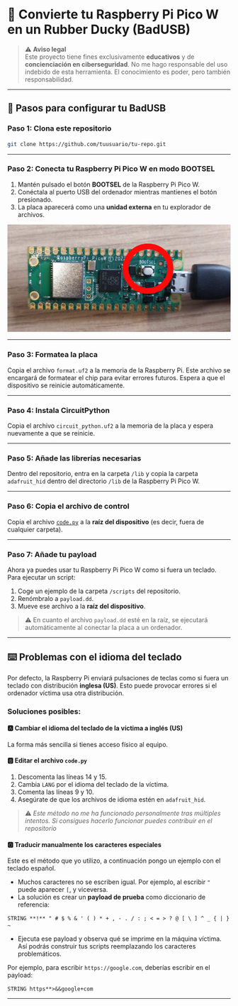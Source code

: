 # 🦆 Convierte tu Raspberry Pi Pico W en un Rubber Ducky (BadUSB)

> ⚠️ **Aviso legal**  
Este proyecto tiene fines exclusivamente **educativos** y de **concienciación en ciberseguridad**. No me hago responsable del uso indebido de esta herramienta. El conocimiento es poder, pero también responsabilidad.

---

## 🔧 Pasos para configurar tu BadUSB

### Paso 1: Clona este repositorio

```bash
git clone https://github.com/tuusuario/tu-repo.git
```

---

### Paso 2: Conecta tu Raspberry Pi Pico W en modo BOOTSEL

1. Mantén pulsado el botón **BOOTSEL** de la Raspberry Pi Pico W.
2. Conéctala al puerto USB del ordenador mientras mantienes el botón presionado.
3. La placa aparecerá como una **unidad externa** en tu explorador de archivos.

![Conexion BOOTSEL](./photos/bootsel.png)

---

### Paso 3: Formatea la placa

Copia el archivo `format.uf2` a la memoria de la Raspberry Pi. Este archivo se encargará de formatear el chip para evitar errores futuros. Espera a que el dispositivo se reinicie automáticamente.

---

### Paso 4: Instala CircuitPython

Copia el archivo `circuit_python.uf2` a la memoria de la placa y espera nuevamente a que se reinicie.

---

### Paso 5: Añade las librerías necesarias

Dentro del repositorio, entra en la carpeta `/lib` y copia la carpeta `adafruit_hid` dentro del directorio `/lib` de la Raspberry Pi Pico W.

---

### Paso 6: Copia el archivo de control

Copia el archivo [`code.py`](code.py) a la **raíz del dispositivo** (es decir, fuera de cualquier carpeta).

---

### Paso 7: Añade tu payload

Ahora ya puedes usar tu Raspberry Pi Pico W como si fuera un teclado. Para ejecutar un script:

1. Coge un ejemplo de la carpeta `/scripts` del repositorio.
2. Renómbralo a `payload.dd`.
3. Mueve ese archivo a la **raíz del dispositivo**.

> ⚠️ En cuanto el archivo `payload.dd` esté en la raíz, se ejecutará automáticamente al conectar la placa a un ordenador.

---

## ⌨️ Problemas con el idioma del teclado

Por defecto, la Raspberry Pi enviará pulsaciones de teclas como si fuera un teclado con distribución **inglesa (US)**. Esto puede provocar errores si el ordenador víctima usa otra distribución.

### Soluciones posibles:

#### 🅰️ Cambiar el idioma del teclado de la víctima a inglés (US)
La forma más sencilla si tienes acceso físico al equipo.

#### 🅱️ Editar el archivo `code.py`
1. Descomenta las líneas 14 y 15.
2. Cambia `LANG` por el idioma del teclado de la víctima.
3. Comenta las líneas 9 y 10.
4. Asegúrate de que los archivos de idioma estén en `adafruit_hid`.

> ⚠️ *Este método no me ha funcionado personalmente tras múltiples intentos. Si consigues hacerlo funcionar puedes contribuir en el repositorio*

#### 🅾️ Traducir manualmente los caracteres especiales
Este es el método que yo utilizo, a continuación pongo un ejemplo con el teclado español.

- Muchos caracteres no se escriben igual. Por ejemplo, al escribir `"` puede aparecer `[`, y viceversa.
- La solución es crear un **payload de prueba** como diccionario de referencia:

```plaintext
STRING **!** " # $ % & ' ( ) * + , - . / : ; < = > ? @ [ \ ] ^ _ { | } ~
```

- Ejecuta ese payload y observa qué se imprime en la máquina víctima. Así podrás construir tus scripts reemplazando los caracteres problemáticos.

Por ejemplo, para escribir `https://google.com`, deberías escribir en el payload:

```plaintext
STRING https**>&&google+com
```

---

